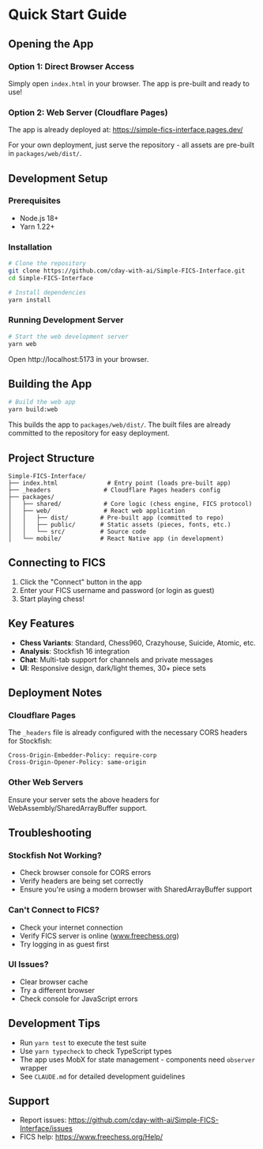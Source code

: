# Quick Start Guide

## Opening the App

### Option 1: Direct Browser Access
Simply open `index.html` in your browser. The app is pre-built and ready to use!

### Option 2: Web Server (Cloudflare Pages)
The app is already deployed at: https://simple-fics-interface.pages.dev/

For your own deployment, just serve the repository - all assets are pre-built in `packages/web/dist/`.

## Development Setup

### Prerequisites
- Node.js 18+ 
- Yarn 1.22+

### Installation
```bash
# Clone the repository
git clone https://github.com/cday-with-ai/Simple-FICS-Interface.git
cd Simple-FICS-Interface

# Install dependencies
yarn install
```

### Running Development Server
```bash
# Start the web development server
yarn web
```

Open http://localhost:5173 in your browser.

## Building the App

```bash
# Build the web app
yarn build:web
```

This builds the app to `packages/web/dist/`. The built files are already committed to the repository for easy deployment.

## Project Structure

```
Simple-FICS-Interface/
├── index.html              # Entry point (loads pre-built app)
├── _headers               # Cloudflare Pages headers config
├── packages/
│   ├── shared/            # Core logic (chess engine, FICS protocol)
│   ├── web/               # React web application
│   │   ├── dist/         # Pre-built app (committed to repo)
│   │   ├── public/       # Static assets (pieces, fonts, etc.)
│   │   └── src/          # Source code
│   └── mobile/           # React Native app (in development)
```

## Connecting to FICS

1. Click the "Connect" button in the app
2. Enter your FICS username and password (or login as guest)
3. Start playing chess!

## Key Features

- **Chess Variants**: Standard, Chess960, Crazyhouse, Suicide, Atomic, etc.
- **Analysis**: Stockfish 16 integration
- **Chat**: Multi-tab support for channels and private messages
- **UI**: Responsive design, dark/light themes, 30+ piece sets

## Deployment Notes

### Cloudflare Pages
The `_headers` file is already configured with the necessary CORS headers for Stockfish:
```
Cross-Origin-Embedder-Policy: require-corp
Cross-Origin-Opener-Policy: same-origin
```

### Other Web Servers
Ensure your server sets the above headers for WebAssembly/SharedArrayBuffer support.

## Troubleshooting

### Stockfish Not Working?
- Check browser console for CORS errors
- Verify headers are being set correctly
- Ensure you're using a modern browser with SharedArrayBuffer support

### Can't Connect to FICS?
- Check your internet connection
- Verify FICS server is online (www.freechess.org)
- Try logging in as guest first

### UI Issues?
- Clear browser cache
- Try a different browser
- Check console for JavaScript errors

## Development Tips

- Run `yarn test` to execute the test suite
- Use `yarn typecheck` to check TypeScript types
- The app uses MobX for state management - components need `observer` wrapper
- See `CLAUDE.md` for detailed development guidelines

## Support

- Report issues: https://github.com/cday-with-ai/Simple-FICS-Interface/issues
- FICS help: https://www.freechess.org/Help/